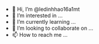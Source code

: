 - 👋 Hi, I’m @ledinhhao16a1mt
- 👀 I’m interested in ...
- 🌱 I’m currently learning ...
- 💞️ I’m looking to collaborate on ...
- 📫 How to reach me ...

<!---
ledinhhao16a1mt/ledinhhao16a1mt is a ✨ special ✨ repository because its `README.md` (this file) appears on your GitHub profile.
You can click the Preview link to take a look at your changes.
--->
